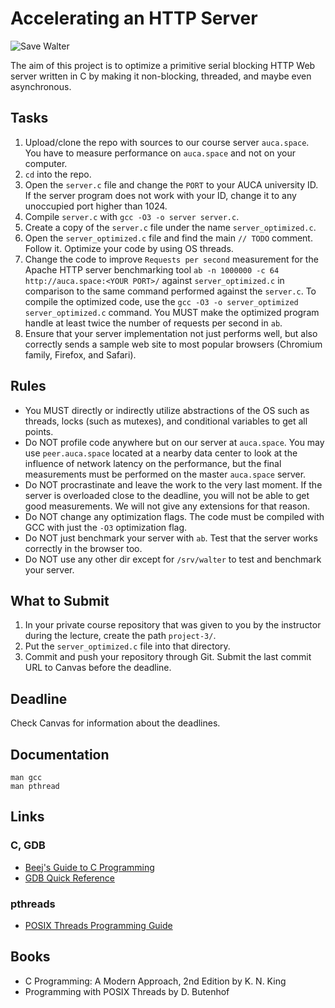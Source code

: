 Accelerating an HTTP Server
===========================

![Save Walter](https://i.imgur.com/j5ORLuU.png)

The aim of this project is to optimize a primitive serial blocking HTTP Web server written in C by making it non-blocking, threaded, and maybe even asynchronous.

## Tasks

1. Upload/clone the repo with sources to our course server `auca.space`. You have to measure performance on `auca.space` and not on your computer.
2. `cd` into the repo.
3. Open the `server.c` file and change the `PORT` to your AUCA university ID. If the server program does not work with your ID, change it to any unoccupied port higher than 1024.
4. Compile `server.c` with `gcc -O3 -o server server.c`.
5. Create a copy of the `server.c` file under the name `server_optimized.c`.
6. Open the `server_optimized.c` file and find the main `// TODO` comment. Follow it. Optimize your code by using OS threads.
7. Change the code to improve `Requests per second` measurement for the Apache HTTP server benchmarking tool `ab -n 1000000 -c 64 http://auca.space:<YOUR PORT>/` against `server_optimized.c` in comparison to the same command performed against the `server.c`. To compile the optimized code, use the `gcc -O3 -o server_optimized server_optimized.c` command. You MUST make the optimized program handle at least twice the number of requests per second in `ab`.
8. Ensure that your server implementation not just performs well, but also correctly sends a sample web site to most popular browsers (Chromium family, Firefox, and Safari).

## Rules

* You MUST directly or indirectly utilize abstractions of the OS such as threads, locks (such as mutexes), and conditional variables to get all points.
* Do NOT profile code anywhere but on our server at `auca.space`. You may use `peer.auca.space` located at a nearby data center to look at the influence of network latency on the performance, but the final measurements must be performed on the master `auca.space` server.
* Do NOT procrastinate and leave the work to the very last moment. If the server is overloaded close to the deadline, you will not be able to get good measurements. We will not give any extensions for that reason.
* Do NOT change any optimization flags. The code must be compiled with GCC with just the `-O3` optimization flag.
* Do NOT just benchmark your server with `ab`. Test that the server works correctly in the browser too.
* Do NOT use any other dir except for `/srv/walter` to test and benchmark your server.

## What to Submit

1. In your private course repository that was given to you by the instructor during the lecture, create the path `project-3/`.
2. Put the `server_optimized.c` file into that directory.
3. Commit and push your repository through Git. Submit the last commit URL to Canvas before the deadline.

## Deadline

Check Canvas for information about the deadlines.

## Documentation

    man gcc
    man pthread

## Links

### C, GDB

* [Beej's Guide to C Programming](https://beej.us/guide/bgc)
* [GDB Quick Reference](http://users.ece.utexas.edu/~adnan/gdb-refcard.pdf)

### pthreads

* [POSIX Threads Programming Guide](https://hpc-tutorials.llnl.gov/posix)

## Books

* C Programming: A Modern Approach, 2nd Edition by K. N. King
* Programming with POSIX Threads by D. Butenhof
